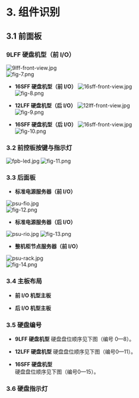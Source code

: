 # 3. 组件识别

## 3.1 前面板	
### **9LFF 硬盘机型（前 I/O）**
	 
![9lff-front-view.jpg](../../../../image/haas-server/9lff-front-view.jpg)   
![fig-7.png](../../../../image/haas-server/fig-7.png)
   
- **16SFF 硬盘机型（前 I/O）**	
![16sff-front-view.jpg](../../../../image/haas-server/16sff-front-view.jpg)  
![fig-8.png](../../../../image/haas-server/fig-8.png)

- **12LFF 硬盘机型（后 I/O）**
![12lff-front-view.jpg](../../../../image/haas-server/12lff-front-view.jpg)  
![fig-9.png](../../../../image/haas-server/fig-9.png)

- **16SFF 硬盘机型（后 I/O）**	
![16sff-front-view.jpg](../../../../image/haas-server/16sff-front-view.jpg)  
![fig-10.png](../../../../image/haas-server/fig-10.png)

### 3.2 前控板按键与指示灯	
![fpb-led.jpg](../../../../image/haas-server/fpb-led.jpg)
![fig-11.png](../../../../image/haas-server/fig-11.png)

### 3.3 后面板	
- **标准电源服务器（前 I/O）**

![psu-fio.jpg](../../../../image/haas-server/psu-fio.jpg)   
![fig-12.png](../../../../image/haas-server/fig-12.png)

- **标准电源服务器（后 I/O）**	

![psu-rio.jpg](../../../../image/haas-server/psu-rio.jpg) 
![fig-13.png](../../../../image/haas-server/fig-13.png)

- **整机柜节点服务器（前 I/O）**	

![psu-rack.jpg](../../../../image/haas-server/psu-rack.jpg)  
![fig-14.png](../../../../image/haas-server/fig-14.png)

### 3.4 主板布局	
- **前 I/O 机型主板**  
   
- **后 I/O 机型主板**    
  
### 3.5 硬盘编号	
- **9LFF 硬盘机型**
    硬盘盘位顺序见下图（编号 0—8）。 
   
- **12LFF 硬盘机型**
    硬盘盘位顺序见下图（编号0—11）。
  

- **16SFF 硬盘机型**	
    硬盘盘位顺序见下图（编号0—15）。
   
### 3.6 硬盘指示灯	
